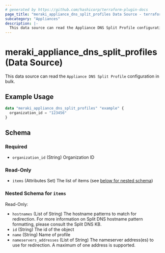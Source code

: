 ```yaml
---
# generated by https://github.com/hashicorp/terraform-plugin-docs
page_title: "meraki_appliance_dns_split_profiles Data Source - terraform-provider-meraki"
subcategory: "Appliances"
description: |-
  This data source can read the Appliance DNS Split Profile configuration in bulk.
---
```


# meraki_appliance_dns_split_profiles (Data Source)

This data source can read the `Appliance DNS Split Profile` configuration in bulk.

## Example Usage

```terraform
data "meraki_appliance_dns_split_profiles" "example" {
  organization_id = "123456"
}
```

<!-- schema generated by tfplugindocs -->
## Schema

### Required

- `organization_id` (String) Organization ID

### Read-Only

- `items` (Attributes Set) The list of items (see [below for nested schema](#nestedatt--items))

<a id="nestedatt--items"></a>
### Nested Schema for `items`

Read-Only:

- `hostnames` (List of String) The hostname patterns to match for redirection. For more information on Split DNS hostname pattern formatting, please consult the Split DNS KB.
- `id` (String) The id of the object
- `name` (String) Name of profile
- `nameservers_addresses` (List of String) The nameserver address(es) to use for redirection. A maximum of one address is supported.
